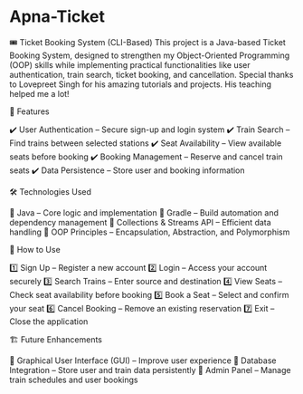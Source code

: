 # Apna-Ticket
🎟️ Ticket Booking System (CLI-Based)
This project is a Java-based Ticket Booking System, designed to strengthen my Object-Oriented Programming (OOP) skills while implementing practical functionalities like user authentication, train search, ticket booking, and cancellation. Special thanks to Lovepreet Singh for his amazing tutorials and projects. His teaching helped me a lot!

🚀 Features

✔️ User Authentication – Secure sign-up and login system
✔️ Train Search – Find trains between selected stations
✔️ Seat Availability – View available seats before booking
✔️ Booking Management – Reserve and cancel train seats
✔️ Data Persistence – Store user and booking information

🛠️ Technologies Used

🔹 Java – Core logic and implementation
🔹 Gradle – Build automation and dependency management
🔹 Collections & Streams API – Efficient data handling
🔹 OOP Principles – Encapsulation, Abstraction, and Polymorphism

📌 How to Use

1️⃣ Sign Up – Register a new account
2️⃣ Login – Access your account securely
3️⃣ Search Trains – Enter source and destination
4️⃣ View Seats – Check seat availability before booking
5️⃣ Book a Seat – Select and confirm your seat
6️⃣ Cancel Booking – Remove an existing reservation
7️⃣ Exit – Close the application

🏗️ Future Enhancements

🚀 Graphical User Interface (GUI) – Improve user experience
💾 Database Integration – Store user and train data persistently
🔧 Admin Panel – Manage train schedules and user bookings
